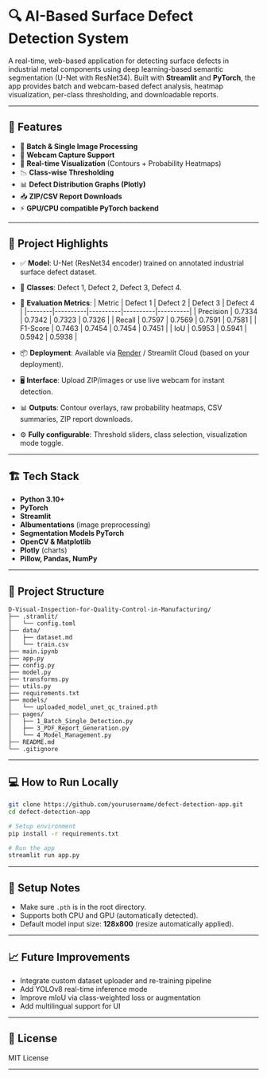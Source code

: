
# 🔍 AI-Based Surface Defect Detection System

A real-time, web-based application for detecting surface defects in industrial metal components using deep learning-based semantic segmentation (U-Net with ResNet34). Built with **Streamlit** and **PyTorch**, the app provides batch and webcam-based defect analysis, heatmap visualization, per-class thresholding, and downloadable reports.

---

## 🚀 Features

- 🧾 **Batch & Single Image Processing**
- 📸 **Webcam Capture Support**
- 🎨 **Real-time Visualization** (Contours + Probability Heatmaps)
- 📉 **Class-wise Thresholding**
- 📊 **Defect Distribution Graphs (Plotly)**
- 📥 **ZIP/CSV Report Downloads**
- ⚡ **GPU/CPU compatible PyTorch backend**

---

## 📌 Project Highlights

- ✅ **Model**: U-Net (ResNet34 encoder) trained on annotated industrial surface defect dataset.
- 🧠 **Classes**: Defect 1, Defect 2, Defect 3, Defect 4.
- 🧪 **Evaluation Metrics**:
  | Metric | Defect 1 | Defect 2 | Defect 3 | Defect 4 |
  |--------|----------|----------|----------|----------|
  | Precision | 0.7334 | 0.7342 | 0.7323 | 0.7326 |
  | Recall    | 0.7597 | 0.7569 | 0.7591 | 0.7581 |
  | F1-Score  | 0.7463 | 0.7454 | 0.7454 | 0.7451 |
  | IoU       | 0.5953 | 0.5941 | 0.5942 | 0.5938 |

- 📦 **Deployment**: Available via [Render](https://render.com/) / Streamlit Cloud (based on your deployment).
- 🖥️ **Interface**: Upload ZIP/images or use live webcam for instant detection.
- 📊 **Outputs**: Contour overlays, raw probability heatmaps, CSV summaries, ZIP report downloads.
- ⚙️ **Fully configurable**: Threshold sliders, class selection, visualization mode toggle.

---

## 🏗️ Tech Stack

- **Python 3.10+**
- **PyTorch**
- **Streamlit**
- **Albumentations** (image preprocessing)
- **Segmentation Models PyTorch**
- **OpenCV & Matplotlib**
- **Plotly** (charts)
- **Pillow, Pandas, NumPy**

---

## 📂 Project Structure

```
D-Visual-Inspection-for-Quality-Control-in-Manufacturing/
├── .stramlit/
│   └── config.toml
├── data/
│   ├── dataset.md
│   └── train.csv
├── main.ipynb
├── app.py
├── config.py
├── model.py
├── transforms.py
├── utils.py
├── requirements.txt
├── models/
│   └── uploaded_model_unet_qc_trained.pth
├── pages/
│   ├── 1_Batch_Single_Detection.py
│   ├── 3_PDF_Report_Generation.py
│   └── 4_Model_Management.py
├── README.md
└── .gitignore
```

---

## 💻 How to Run Locally

```bash
git clone https://github.com/yourusername/defect-detection-app.git
cd defect-detection-app

# Setup environment
pip install -r requirements.txt

# Run the app
streamlit run app.py
```

---

## 🔧 Setup Notes

- Make sure `.pth` is in the root directory.
- Supports both CPU and GPU (automatically detected).
- Default model input size: **128x800** (resize automatically applied).

---

## 📈 Future Improvements

- Integrate custom dataset uploader and re-training pipeline
- Add YOLOv8 real-time inference mode
- Improve mIoU via class-weighted loss or augmentation
- Add multilingual support for UI

---

## 📜 License

MIT License

---
